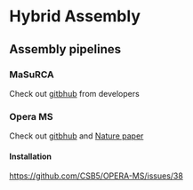 Hybrid Assembly
================

Assembly pipelines
------------------

### MaSuRCA

Check out <a href="https://github.com/alekseyzimin/masurca" target="_blank">gitbhub</a> from developers

### Opera MS

Check out <a href="https://github.com/CSB5/OPERA-MS" target="_blank">gitbhub</a> and <a href="https://www.nature.com/articles/s41587-019-0191-2" target="_blank">Nature paper</a>

#### Installation

<https://github.com/CSB5/OPERA-MS/issues/38>
